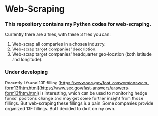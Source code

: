 # Web-Scraping

### This repository contains my Python codes for web-scraping. 

Currently there are 3 files, with these 3 files you can:
1. Web-scrap all companies in a chosen industry.
2. Web-scrap target companies' description.
3. Web-scrap target companies' headquarter geo-location (both latitude and longitude).

### Under developing
Recently I found 13F filling [https://www.sec.gov/fast-answers/answers-form13fhtm.html](https://www.sec.gov/fast-answers/answers-form13fhtm.html) is interesting, which can be used to monitoring hedge funds' positions change and may get some further insight from those fillings. But web-scraping these fillings is a pain. Some companies provide organized 13F fillings. But I decided to do it on my own.

